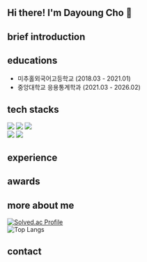 ## Hi there! I'm Dayoung Cho 👋

<!--
**dayoungcho/dayoungcho** is a ✨ _special_ ✨ repository because its `README.md` (this file) appears on your GitHub profile.

Here are some ideas to get you started:

- 🔭 I’m currently working on ...
- 🌱 I’m currently learning ...
- 👯 I’m looking to collaborate on ...
- 🤔 I’m looking for help with ...
- 💬 Ask me about ...
- 📫 How to reach me: ...
- 😄 Pronouns: ...
- ⚡ Fun fact: ...
-->
## brief introduction
## educations
- 미추홀외국어고등학교 (2018.03 - 2021.01)
- 중앙대학교 응용통계학과 (2021.03 - 2026.02)
## tech stacks
  <img src="https://img.shields.io/badge/Python-3766AB?style=flat-square&logo=Python&logoColor=white"/></a>
  <img src="https://img.shields.io/badge/R-232F3E?style=flat-square&logo=R&logoColor=white"/></a>
  <img src="https://img.shields.io/badge/Mysql-E6B91E?style=flat-square&logo=MySql&logoColor=white"/></a>
  <br>
  <img src="https://img.shields.io/badge/SPSS-2496ED?style=flat-square&"/></a>
  <img src="https://img.shields.io/badge/SAS-D24939?style=flat-square&"/></a>

## experience

## awards
## more about me
[![Solved.ac Profile](http://mazassumnida.wtf/api/v2/generate_badge?boj=gomi2929)](https://solved.ac/gomi2929/)  
![Top Langs](https://github-readme-stats.vercel.app/api/top-langs/?username=dayoungcho&layout=compact)

## contact
